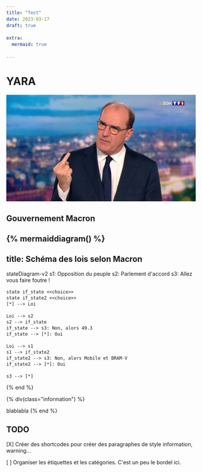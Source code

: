 ```yaml
---
title: "Test"
date: 2023-03-17
draft: true

extra:
  mermaid: true

---
```

# YARA

![Castex](castex.jpg)

## Gouvernement Macron
{% mermaiddiagram() %}
---
title: Schéma des lois selon Macron
---
stateDiagram-v2
    s1: Opposition du peuple
    s2: Parlement d'accord
    s3: Allez vous faire foutre !

    state if_state <<choice>>
    state if_state2 <<choice>>
    [*] --> Loi

    Loi --> s2
    s2 --> if_state
    if_state --> s3: Non, alors 49.3
    if_state --> [*]: Oui

    Loi --> s1
    s1 --> if_state2
    if_state2 --> s3: Non, alors Mobile et BRAM-V
    if_state2 --> [*]: Oui

    s3 --> [*]

{% end %}

{% div(class="information") %}

blablabla
{% end %}

## TODO

[X] Créer des shortcodes pour créer des paragraphes de style information, warning...

[ ] Organiser les étiquettes et les catégories. C'est un peu le bordel ici.
